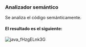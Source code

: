 ### Analizador semántico 
Se analiza el código semánticamente.
#### El resultado es el siguiente:
![java_fHzgELnk3G](https://github.com/luisrico5562/SeminarioTraductores2/assets/127691671/2797a8db-d870-4c01-84ff-b98bf1412089)
